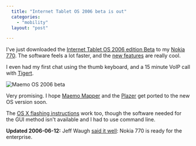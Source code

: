 ```yaml
---
  title: "Internet Tablet OS 2006 beta is out"
  categories: 
    - "mobility"
  layout: "post"

---
```

I've just downloaded the [Internet Tablet OS 2006 edition Beta][1] to my [Nokia 770][2]. The software feels a lot faster, and the [new features][3] are really cool.

I even had my first chat using the thumb keyboard, and a 15 minute VoIP call with [Tigert][4].

![Maemo OS 2006 beta](https://s3.eu-central-1.amazonaws.com/bergie-iki-fi/maemo-os-2006beta.jpg)

Very promising. I hope [Maemo Mapper][7] and the [Plazer][6] get ported to the new OS version soon.

The [OS X flashing instructions][5] work too, though the software needed for the GUI method isn't available and I had to use command line.

__Updated 2006-06-12:__ Jeff Waugh [said it well][8]: Nokia 770 is ready for the enterprise.

[1]: http://www.maemo.org/downloads/nokia_770
[2]: http://bergie.iki.fi/blog/first-day-with-nokia-770/
[3]: http://maemo.org/nokia/os2006_featurenote.html
[4]: http://www.tigert.com/
[5]: http://maemo.org/maemowiki/HOWTO_FlashLatestNokiaImageWithMacOSX
[6]: http://sapir.mooo.de/2006/05/25/nokia-770-and-plazes/
[7]: http://gnuite.com:8080/nokia770/maemo-mapper/
[8]: http://perkypants.org/blog/2006/06/11/ready-for-the-enterprise-nokia-770/
